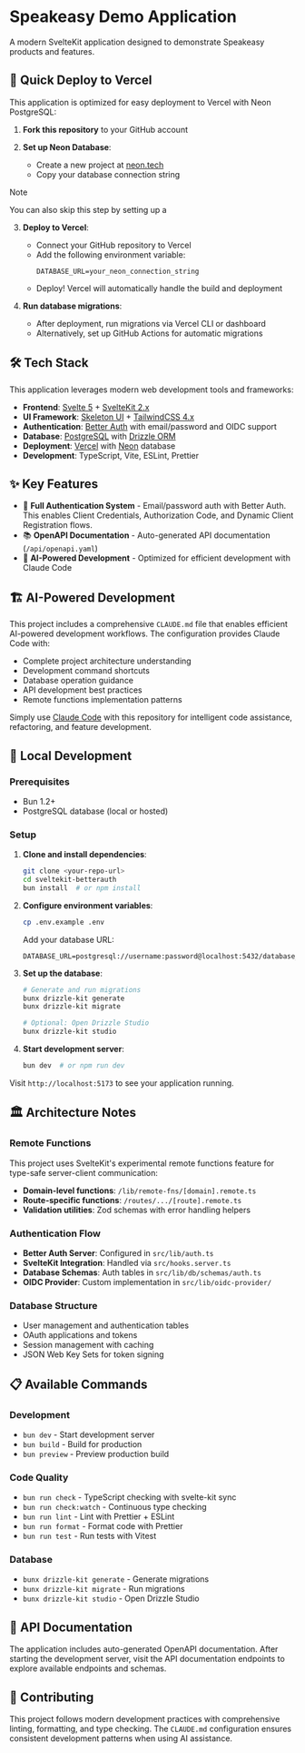 # Speakeasy Demo Application

A modern SvelteKit application designed to demonstrate Speakeasy products and features.

## 🚀 Quick Deploy to Vercel

This application is optimized for easy deployment to Vercel with Neon PostgreSQL:

1. **Fork this repository** to your GitHub account

2. **Set up Neon Database**:
   - Create a new project at [neon.tech](https://neon.tech)
   - Copy your database connection string

> [!NOTE]  
> You can also skip this step by setting up a

3. **Deploy to Vercel**:
   - Connect your GitHub repository to Vercel
   - Add the following environment variable:
     ```
     DATABASE_URL=your_neon_connection_string
     ```
   - Deploy! Vercel will automatically handle the build and deployment

4. **Run database migrations**:
   - After deployment, run migrations via Vercel CLI or dashboard
   - Alternatively, set up GitHub Actions for automatic migrations

## 🛠 Tech Stack

This application leverages modern web development tools and frameworks:

- **Frontend**: [Svelte 5](https://svelte.dev) + [SvelteKit 2.x](https://kit.svelte.dev)
- **UI Framework**: [Skeleton UI](https://skeleton.dev) + [TailwindCSS 4.x](https://tailwindcss.com)
- **Authentication**: [Better Auth](https://better-auth.com) with email/password and OIDC support
- **Database**: [PostgreSQL](https://postgresql.org) with [Drizzle ORM](https://orm.drizzle.team)
- **Deployment**: [Vercel](https://vercel.com) with [Neon](https://neon.tech) database
- **Development**: TypeScript, Vite, ESLint, Prettier

## ✨ Key Features

- 🔐 **Full Authentication System** - Email/password auth with Better Auth. This enables Client Credentials, Authorization Code, and Dynamic Client Registration flows.
- 📚 **OpenAPI Documentation** - Auto-generated API documentation (`/api/openapi.yaml`)
- 🤖 **AI-Powered Development** - Optimized for efficient development with Claude Code

## 🏗 AI-Powered Development

This project includes a comprehensive `CLAUDE.md` file that enables efficient AI-powered development workflows. The configuration provides Claude Code with:

- Complete project architecture understanding
- Development command shortcuts
- Database operation guidance
- API development best practices
- Remote functions implementation patterns

Simply use [Claude Code](https://claude.ai/code) with this repository for intelligent code assistance, refactoring, and feature development.

## 🚦 Local Development

### Prerequisites

- Bun 1.2+
- PostgreSQL database (local or hosted)

### Setup

1. **Clone and install dependencies**:

   ```bash
   git clone <your-repo-url>
   cd sveltekit-betterauth
   bun install  # or npm install
   ```

2. **Configure environment variables**:

   ```bash
   cp .env.example .env
   ```

   Add your database URL:

   ```env
   DATABASE_URL=postgresql://username:password@localhost:5432/database_name
   ```

3. **Set up the database**:

   ```bash
   # Generate and run migrations
   bunx drizzle-kit generate
   bunx drizzle-kit migrate

   # Optional: Open Drizzle Studio
   bunx drizzle-kit studio
   ```

4. **Start development server**:
   ```bash
   bun dev  # or npm run dev
   ```

Visit `http://localhost:5173` to see your application running.

## 🏛 Architecture Notes

### Remote Functions

This project uses SvelteKit's experimental remote functions feature for type-safe server-client communication:

- **Domain-level functions**: `/lib/remote-fns/[domain].remote.ts`
- **Route-specific functions**: `/routes/.../[route].remote.ts`
- **Validation utilities**: Zod schemas with error handling helpers

### Authentication Flow

- **Better Auth Server**: Configured in `src/lib/auth.ts`
- **SvelteKit Integration**: Handled via `src/hooks.server.ts`
- **Database Schemas**: Auth tables in `src/lib/db/schemas/auth.ts`
- **OIDC Provider**: Custom implementation in `src/lib/oidc-provider/`

### Database Structure

- User management and authentication tables
- OAuth applications and tokens
- Session management with caching
- JSON Web Key Sets for token signing

## 📋 Available Commands

### Development

- `bun dev` - Start development server
- `bun build` - Build for production
- `bun preview` - Preview production build

### Code Quality

- `bun run check` - TypeScript checking with svelte-kit sync
- `bun run check:watch` - Continuous type checking
- `bun run lint` - Lint with Prettier + ESLint
- `bun run format` - Format code with Prettier
- `bun run test` - Run tests with Vitest

### Database

- `bunx drizzle-kit generate` - Generate migrations
- `bunx drizzle-kit migrate` - Run migrations
- `bunx drizzle-kit studio` - Open Drizzle Studio

## 📖 API Documentation

The application includes auto-generated OpenAPI documentation. After starting the development server, visit the API documentation endpoints to explore available endpoints and schemas.

## 🤝 Contributing

This project follows modern development practices with comprehensive linting, formatting, and type checking. The `CLAUDE.md` configuration ensures consistent development patterns when using AI assistance.
